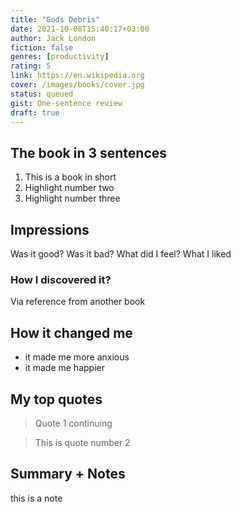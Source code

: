 ```yaml
---
title: "Gods Debris"
date: 2021-10-08T15:40:17+03:00
author: Jack London
fiction: false
genres: [productivity]
rating: 5
link: https://en.wikipedia.org
cover: /images/books/cover.jpg
status: queued
gist: One-sentence review
draft: true
---
```


## The book in 3 sentences

1. This is a book in short
2. Highlight number two
3. Highlight number three

## Impressions

Was it good? Was it bad? What did I feel? What I liked

### How I discovered it?

Via reference from another book

## How it changed me

- it made me more anxious
- it made me happier

## My top quotes

> Quote 1
> continuing

> This is quote number 2

## Summary + Notes

this is a note
